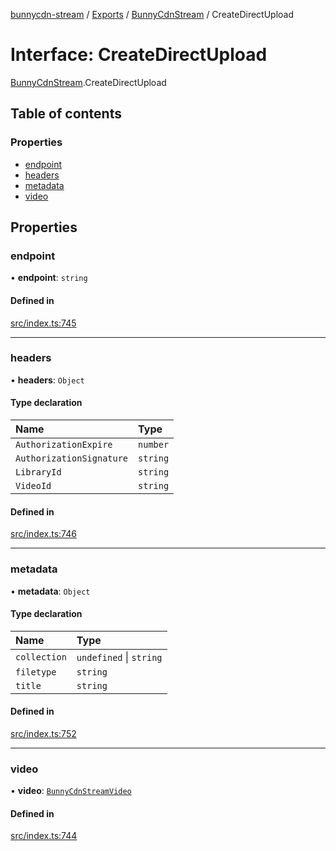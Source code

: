 [bunnycdn-stream](../README.md) / [Exports](../modules.md) / [BunnyCdnStream](../modules/BunnyCdnStream.md) / CreateDirectUpload

# Interface: CreateDirectUpload

[BunnyCdnStream](../modules/BunnyCdnStream.md).CreateDirectUpload

## Table of contents

### Properties

- [endpoint](BunnyCdnStream.CreateDirectUpload.md#endpoint)
- [headers](BunnyCdnStream.CreateDirectUpload.md#headers)
- [metadata](BunnyCdnStream.CreateDirectUpload.md#metadata)
- [video](BunnyCdnStream.CreateDirectUpload.md#video)

## Properties

### endpoint

• **endpoint**: `string`

#### Defined in

[src/index.ts:745](https://github.com/dan-online/bunnycdn-stream/blob/62b253f/src/index.ts#L745)

___

### headers

• **headers**: `Object`

#### Type declaration

| Name | Type |
| :------ | :------ |
| `AuthorizationExpire` | `number` |
| `AuthorizationSignature` | `string` |
| `LibraryId` | `string` |
| `VideoId` | `string` |

#### Defined in

[src/index.ts:746](https://github.com/dan-online/bunnycdn-stream/blob/62b253f/src/index.ts#L746)

___

### metadata

• **metadata**: `Object`

#### Type declaration

| Name | Type |
| :------ | :------ |
| `collection` | `undefined` \| `string` |
| `filetype` | `string` |
| `title` | `string` |

#### Defined in

[src/index.ts:752](https://github.com/dan-online/bunnycdn-stream/blob/62b253f/src/index.ts#L752)

___

### video

• **video**: [`BunnyCdnStreamVideo`](../classes/BunnyCdnStreamVideo.md)

#### Defined in

[src/index.ts:744](https://github.com/dan-online/bunnycdn-stream/blob/62b253f/src/index.ts#L744)
